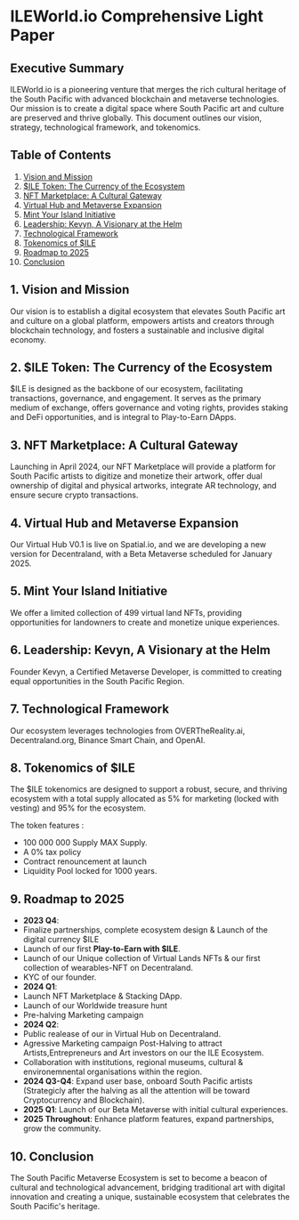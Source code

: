 # ILEWorld.io Comprehensive Light Paper

## Executive Summary

ILEWorld.io is a pioneering venture that merges the rich cultural heritage of the South Pacific with advanced blockchain and metaverse technologies. Our mission is to create a digital space where South Pacific art and culture are preserved and thrive globally. This document outlines our vision, strategy, technological framework, and tokenomics.

## Table of Contents

1. [Vision and Mission](#1-vision-and-mission)
2. [$ILE Token: The Currency of the Ecosystem](#2-ile-token-the-currency-of-the-ecosystem)
3. [NFT Marketplace: A Cultural Gateway](#3-nft-marketplace-a-cultural-gateway)
4. [Virtual Hub and Metaverse Expansion](#4-virtual-hub-and-metaverse-expansion)
5. [Mint Your Island Initiative](#5-mint-your-island-initiative)
6. [Leadership: Kevyn, A Visionary at the Helm](#6-leadership-kevyn-a-visionary-at-the-helm)
7. [Technological Framework](#7-technological-framework)
8. [Tokenomics of $ILE](#8-tokenomics-of-ile)
9. [Roadmap to 2025](#9-roadmap-to-2025)
10. [Conclusion](#10-conclusion)

<a name="1-vision-and-mission"></a>
## 1. Vision and Mission

Our vision is to establish a digital ecosystem that elevates South Pacific art and culture on a global platform, empowers artists and creators through blockchain technology, and fosters a sustainable and inclusive digital economy.

<a name="2-ile-token-the-currency-of-the-ecosystem"></a>
## 2. $ILE Token: The Currency of the Ecosystem

$ILE is designed as the backbone of our ecosystem, facilitating transactions, governance, and engagement. It serves as the primary medium of exchange, offers governance and voting rights, provides staking and DeFi opportunities, and is integral to Play-to-Earn DApps.

<a name="3-nft-marketplace-a-cultural-gateway"></a>
## 3. NFT Marketplace: A Cultural Gateway

Launching in April 2024, our NFT Marketplace will provide a platform for South Pacific artists to digitize and monetize their artwork, offer dual ownership of digital and physical artworks, integrate AR technology, and ensure secure crypto transactions.

<a name="4-virtual-hub-and-metaverse-expansion"></a>
## 4. Virtual Hub and Metaverse Expansion

Our Virtual Hub V0.1 is live on Spatial.io, and we are developing a new version for Decentraland, with a Beta Metaverse scheduled for January 2025.

<a name="5-mint-your-island-initiative"></a>
## 5. Mint Your Island Initiative

We offer a limited collection of 499 virtual land NFTs, providing opportunities for landowners to create and monetize unique experiences.

<a name="6-leadership-kevyn-a-visionary-at-the-helm"></a>
## 6. Leadership: Kevyn, A Visionary at the Helm

Founder Kevyn, a Certified Metaverse Developer, is committed to creating equal opportunities in the South Pacific Region.

<a name="7-technological-framework"></a>
## 7. Technological Framework

Our ecosystem leverages technologies from OVERTheReality.ai, Decentraland.org, Binance Smart Chain, and OpenAI.

<a name="8-tokenomics-of-ile"></a>
## 8. Tokenomics of $ILE

The $ILE tokenomics are designed to support a robust, secure, and thriving ecosystem with a total supply allocated as 5% for marketing (locked with vesting) and 95% for the ecosystem. 

The token features :

- 100 000 000 Supply MAX Supply. 
- A 0% tax policy
- Contract renouncement at launch
- Liquidity Pool locked for 1000 years.

<a name="9-roadmap-to-2025"></a>
## 9. Roadmap to 2025

- **2023 Q4**:
- Finalize partnerships, complete ecosystem design & Launch of the digital currency $ILE
- Launch of our first **Play-to-Earn with $ILE**.
- Launch of our Unique collection of Virtual Lands NFTs & our first collection of wearables-NFT on Decentraland.
- KYC of our founder.
- **2024 Q1**:
- Launch NFT Marketplace & Stacking DApp.
- Launch of our Worldwide treasure hunt
- Pre-halving Marketing campaign
- **2024 Q2**:
- Public realease of our in Virtual Hub on Decentraland.
- Agressive Marketing campaign Post-Halving to attract Artists,Entrepreneurs and Art investors on our the ILE Ecosystem.
- Collaboration with institutions, regional museums, cultural & environemnental organisations within the region.
- **2024 Q3-Q4**: Expand user base, onboard South Pacific artists (Strategicly after the halving as all the attention will be toward Cryptocurrency and Blockchain).
- **2025 Q1**: Launch of our Beta Metaverse with initial cultural experiences.
- **2025 Throughout**: Enhance platform features, expand partnerships, grow the community.

<a name="10-conclusion"></a>
## 10. Conclusion

The South Pacific Metaverse Ecosystem is set to become a beacon of cultural and technological advancement, bridging traditional art with digital innovation and creating a unique, sustainable ecosystem that celebrates the South Pacific's heritage.
